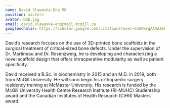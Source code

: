 ```yaml
---
name: David Slawaska-Eng MD
position: masters
avatar: DSE.jpg
email: david.slawaska-eng@mail.mcgill.ca
googlescholar: https://scholar.google.com/citations?user=CmSPKrgAAAAJ&hl=en
---
```


David’s research focuses on the use of 3D-printed bone scaffolds in the surgical treatment of critical-sized bone defects. Under the supervision of Dr. Martineau and Dr. Rosenzweig, he is developing and characterizing a novel scaffold design that offers intraoperative modularity as well as patient specificity.

David received a B.Sc. in biochemistry in 2015 and an M.D. in 2019, both from McGill University. He will soon begin his orthopaedic surgery residency training at McMaster University. His research is funded by the McGill University Health Centre Research Institute (RI-MUHC) Studentship award and the Canadian Institutes of Health Research (CIHR) Masters award.
